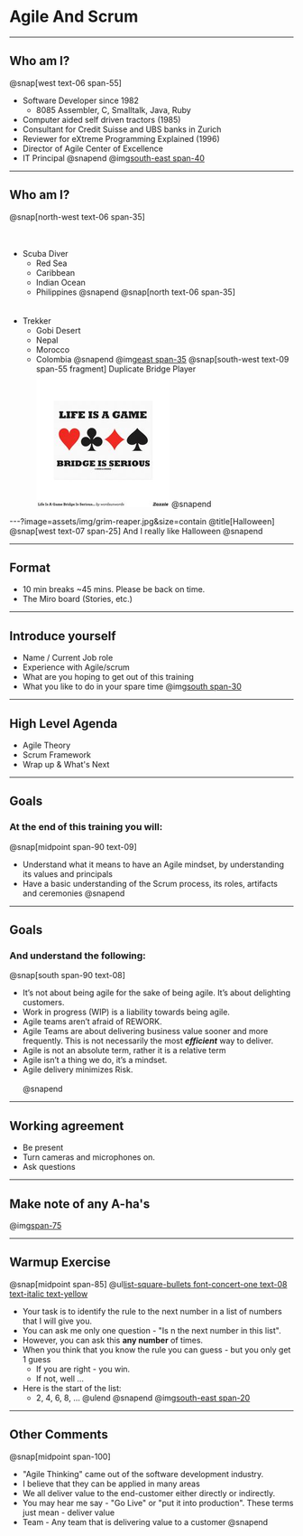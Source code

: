 # Agile And Scrum
---
## Who am I?
@snap[west text-06 span-55]
- Software Developer since 1982
  - 8085 Assembler, C, Smalltalk, Java, Ruby
- Computer aided self driven tractors (1985)
- Consultant for Credit Suisse and UBS banks in Zurich
- Reviewer for eXtreme Programming Explained (1996)
- Director of Agile Center of Excellence
- IT Principal
@snapend
@img[south-east span-40](assets/img/bio-greg-on-hill.jpg)

---
## Who am I?
@snap[north-west text-06 span-35]
<br><br><br>
- Scuba Diver
    - Red Sea
    - Caribbean
    - Indian Ocean
    - Philippines
@snapend
@snap[north text-06 span-35]
<br><br><br>
- Trekker
    - Gobi Desert
    - Nepal
    - Morocco
    - Colombia
@snapend
@img[east span-35](assets/img/bio-greg-on-hill.jpg)
@snap[south-west text-09 span-55 fragment]
Duplicate Bridge Player
![](assets/img/duplicate-bridge.jpg)
@snapend

---?image=assets/img/grim-reaper.jpg&size=contain
@title[Halloween]
@snap[west text-07 span-25]
And I really like Halloween
@snapend

---
## Format
- 10 min breaks ~45 mins. Please be back on time.
- The Miro board (Stories, etc.)
---
## Introduce yourself
- Name / Current Job role
- Experience with Agile/scrum
- What are you hoping to get out of this training
- What you like to do in your spare time
@img[south span-30](assets/img/introduce-yourself.jpg)

---
## High Level Agenda
- Agile Theory
- Scrum Framework
- Wrap up & What's Next

---
## Goals
### At the end of this training you will:
@snap[midpoint span-90 text-09]
- Understand what it means to have an Agile mindset, by understanding its values and principals
- Have a basic understanding of the Scrum process, its roles, artifacts and ceremonies
@snapend

---
## Goals
### And understand the following:
@snap[south span-90 text-08]
- It’s not about being agile for the sake of being agile. It’s about delighting customers.
- Work in progress (WIP) is a liability towards being agile.
- Agile teams aren’t afraid of REWORK.
- Agile Teams are about delivering business value sooner and more frequently. This is not necessarily the most ***efficient*** way to deliver.
- Agile is not an absolute term, rather it is a relative term
- Agile isn’t a thing we do, it’s a mindset.
- Agile delivery minimizes Risk.
<br><br>
@snapend
---
## Working agreement
- Be present
- Turn cameras and microphones on.
- Ask questions

---
## Make note of any A-ha's
@img[span-75](assets/img/aha.png)

---
## Warmup Exercise
@snap[midpoint span-85]
@ul[list-square-bullets font-concert-one text-08 text-italic text-yellow](true)
- Your task is to identify the rule to the next number in a list of numbers that I will give you.
- You can ask me only one question - "Is n the next number in this list".
- However, you can ask this **any number** of times.
- When you think that you know the rule you can guess - but you only get 1 guess
  - If you are right - you win.
  - If not, well ...
- Here is the start of the list:
    - 2, 4, 6, 8, ...
@ulend
@snapend
@img[south-east span-20](assets/img/thinking-cap.jpg)

---
## Other Comments
@snap[midpoint span-100]
- "Agile Thinking" came out of the software development industry.
- I believe that they can be applied in many areas
- We all deliver value to the end-customer either directly or indirectly.
- You may hear me say - "Go Live" or "put it into production". These terms just mean - deliver value
- Team - Any team that is delivering value to a customer
@snapend
